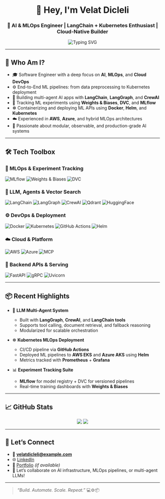 <h1 align="center">👋 Hey, I'm Velat Dicleli</h1>
<h3 align="center">🚀 AI & MLOps Engineer | LangChain + Kubernetes Enthusiast | Cloud-Native Builder</h3>

<p align="center">
  <img src="https://readme-typing-svg.demolab.com?font=Fira+Code&size=22&pause=1000&center=true&vCenter=true&width=600&lines=Automating+ML+Workflows+End-to-End...;LLM+Agents+in+Production+with+LangGraph+%26+CrewAI;Tracking+Every+Experiment+with+DVC+%26+W%26B;Deploying+FastAPI+Apps+to+Kubernetes+on+AWS+%26+Azure" alt="Typing SVG" />
</p>

---

## 🧠 Who Am I?

- 🎓 Software Engineer with a deep focus on **AI**, **MLOps**, and **Cloud DevOps**
- ⚙️ End-to-End ML pipelines: from data preprocessing to Kubernetes deployment
- 🧠 Building multi-agent AI apps with **LangChain**, **LangGraph**, and **CrewAI**
- 🔬 Tracking ML experiments using **Weights & Biases**, **DVC**, and **MLflow**
- ☸️ Containerizing and deploying ML APIs using **Docker**, **Helm**, and **Kubernetes**
- ☁️ Experienced in **AWS**, **Azure**, and hybrid MLOps architectures
- 🧩 Passionate about modular, observable, and production-grade AI systems

---

## 🛠️ Tech Toolbox

### 🚀 MLOps & Experiment Tracking
![MLflow](https://img.shields.io/badge/MLflow-0194E2?style=flat&logo=mlflow&logoColor=white)
![Weights & Biases](https://img.shields.io/badge/Weights_&_Biases-FFBE00?style=flat&logo=weightsandbiases&logoColor=black)
![DVC](https://img.shields.io/badge/DVC-945DD6?style=flat&logo=dataversioncontrol&logoColor=white)

### 🧠 LLM, Agents & Vector Search
![LangChain](https://img.shields.io/badge/LangChain-000000?style=flat&logo=chainlink&logoColor=white)
![LangGraph](https://img.shields.io/badge/LangGraph-5E60CE?style=flat&logo=graphql&logoColor=white)
![CrewAI](https://img.shields.io/badge/CrewAI-161B22?style=flat&logo=airbnb&logoColor=white)
![Qdrant](https://img.shields.io/badge/Qdrant-40A578?style=flat&logo=qdrant&logoColor=white)
![HuggingFace](https://img.shields.io/badge/HuggingFace-FCC624?style=flat&logo=huggingface&logoColor=black)

### ⚙️ DevOps & Deployment
![Docker](https://img.shields.io/badge/Docker-2496ED?style=flat&logo=docker&logoColor=white)
![Kubernetes](https://img.shields.io/badge/Kubernetes-326CE5?style=flat&logo=kubernetes&logoColor=white)
![GitHub Actions](https://img.shields.io/badge/GitHub_Actions-2088FF?style=flat&logo=githubactions&logoColor=white)
![Helm](https://img.shields.io/badge/Helm-0F1689?style=flat&logo=helm&logoColor=white)

### ☁️ Cloud & Platform
![AWS](https://img.shields.io/badge/AWS-FF9900?style=flat&logo=amazonaws&logoColor=white)
![Azure](https://img.shields.io/badge/Azure-0078D4?style=flat&logo=microsoftazure&logoColor=white)
![MCP](https://img.shields.io/badge/MCP-MindSphere-00ADEF?style=flat&logo=siemens&logoColor=white)

### 🔌 Backend APIs & Serving
![FastAPI](https://img.shields.io/badge/FastAPI-009688?style=flat&logo=fastapi&logoColor=white)
![gRPC](https://img.shields.io/badge/gRPC-4285F4?style=flat&logo=google&logoColor=white)
![Uvicorn](https://img.shields.io/badge/Uvicorn-000000?style=flat&logo=python&logoColor=white)

---

## 📦 Recent Highlights

- 🔗 **LLM Multi-Agent System**
  - Built with **LangGraph**, **CrewAI**, and **LangChain tools**
  - Supports tool calling, document retrieval, and fallback reasoning
  - Modularized for scalable orchestration

- ☸️ **Kubernetes MLOps Deployment**
  - CI/CD pipeline via **GitHub Actions**
  - Deployed ML pipelines to **AWS EKS** and **Azure AKS** using **Helm**
  - Metrics tracked with **Prometheus** + **Grafana**

- 📊 **Experiment Tracking Suite**
  - **MLflow** for model registry + DVC for versioned pipelines
  - Real-time training dashboards with **Weights & Biases**

---

## 📈 GitHub Stats

<p align="center">
  <img src="https://github-readme-stats.vercel.app/api?username=velatdicleli&show_icons=true&theme=tokyonight" />
  <img src="https://github-readme-streak-stats.herokuapp.com/?user=velatdicleli&theme=tokyonight" />
</p>

---

## 🤝 Let’s Connect

- 📧 **velatdicleli@example.com**
- 🌐 [LinkedIn](https://linkedin.com/in/velatdicleli)
- 🚀 [Portfolio](https://velat.dev) _(if available)_
- 💬 Let’s collaborate on AI infrastructure, MLOps pipelines, or multi-agent LLMs!

---

> _“Build. Automate. Scale. Repeat.”_ 💻⚙️📦
